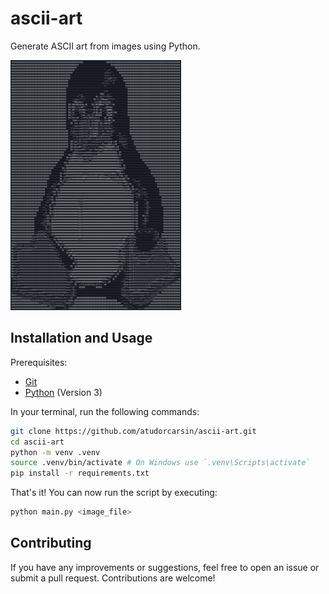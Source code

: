 # ascii-art

Generate ASCII art from images using Python.

<img src="linux_logo_ascii_example.png" alt="ASCII art example" height="400">

## Installation and Usage

Prerequisites:
- [Git](https://git-scm.com)
- [Python](https://www.python.org) (Version 3)

In your terminal, run the following commands:
```bash
git clone https://github.com/atudorcarsin/ascii-art.git
cd ascii-art
python -m venv .venv
source .venv/bin/activate # On Windows use `.venv\Scripts\activate`
pip install -r requirements.txt
```
That's it! You can now run the script by executing:
```bash
python main.py <image_file>
```

## Contributing
If you have any improvements or suggestions, feel free to open an issue or submit a pull request. Contributions are welcome!